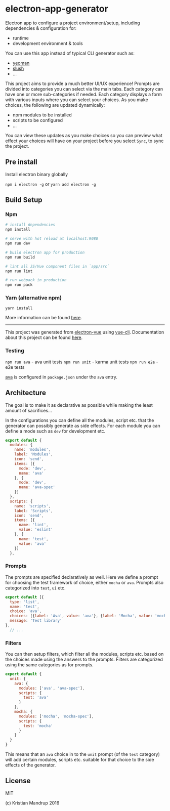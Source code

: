 # electron-app-generator

Electron app to configure a project environment/setup, including dependencies & configuration for:
- runtime
- development environment & tools

You can use this app instead of typical CLI generator such as:
- [yeoman](http://yeoman.io/)
- [slush](https://www.npmjs.com/package/slush-node)
- ...

This project aims to provide a much better UI/UX experience!
Prompts are divided into categories you can select via the main tabs.
Each category can have one or more sub-categories if needed.
Each category displays a form with various inputs where you can select your choices.
As you make choices, the following are updated dynamically:
- npm modules to be installed
- scripts to be configured
- ...

You can view these updates as you make choices so you can preview what effect your choices will have
on your project before you select `Sync`, to sync the project.

## Pre install

Install electron binary globally

`npm i electron -g` or `yarn add electron -g`

## Build Setup

### Npm

``` bash
# install dependencies
npm install

# serve with hot reload at localhost:9080
npm run dev

# build electron app for production
npm run build

# lint all JS/Vue component files in `app/src`
npm run lint

# run webpack in production
npm run pack
```

### Yarn (alternative npm)

`yarn install`

More information can be found [here](https://simulatedgreg.gitbooks.io/electron-vue/content/docs/npm_scripts.html).

---

This project was generated from [electron-vue](https://github.com/SimulatedGREG/electron-vue) using [vue-cli](https://github.com/vuejs/vue-cli). Documentation about this project can be found [here](https://simulatedgreg.gitbooks.io/electron-vue/content/index.html).

### Testing

`npm run ava` - ava unit tests
`npm run unit` - karma unit tests
`npm run e2e` - e2e tests

[ava](https://github.com/avajs/ava) is configured in `package.json` under the `ava` entry.

## Architecture

The goal is to make it as declarative as possible while making the least amount of sacrifices...

In the configurations you can define all the modules, script etc. that the generator can possibly generate
as side effects. For each module you can define a mode such as `dev` for development etc.

```js
export default {
  modules: {
    name: 'modules',
    label: 'Modules',
    icon: 'send',
    items: [{
      mode: 'dev',
      name: 'ava'
    }, {
      mode: 'dev',
      name: 'ava-spec'
    }]
  },
  scripts: {
    name: 'scripts',
    label: 'Scripts',
    icon: 'send',
    items: [{
      name: 'lint',
      value: 'eslint'
    }, {
      name: 'test',
      value: 'ava'
    }]
  },
```

### Prompts

The prompts are specified declaratively as well. Here we define a prompt for
choosing the test framework of choice, either `mocha` or `ava`.
Prompts also categorized into `test`, `ui` etc.

```js
export default [{
  type: 'list',
  name: 'test',
  choice: 'ava',
  choices: [{label: 'Ava', value: 'ava'}, {label: 'Mocha', value: 'mocha'}],
  message: 'Test library'
},
  // ...
```

### Filters

You can then setup filters, which filter all the modules, scripts etc. based on the choices made
using the answers to the prompts. Filters are categorized using the same categories as for prompts.

```js
export default {
  unit: {
    ava: {
      modules: ['ava', 'ava-spec'],
      scripts: {
        test: 'ava'
      }
    },
    mocha: {
      modules: ['mocha', 'mocha-spec'],
      scripts: {
        test: 'mocha'
      }
    }
  }
}
```

This means that an `ava` choice in to the `unit` prompt (of the `test` category) will add
certain modules, scripts etc. suitable for that choice to the side effects of the generator.

## License

MIT

(c) Kristian Mandrup 2016

